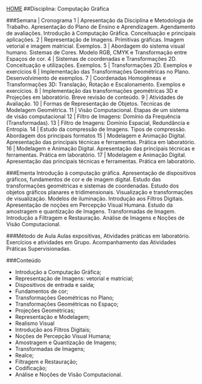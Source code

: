[HOME](https://github.com/lucastafarelbs/Ensino-Superior-de-Informatica-GRATUITO) 
##Disciplina: Computação Gráfica

###Semana | Cronograma
1	| Apresentação da Disciplina e Metodologia de Trabalho. Apresentação do Plano de Ensino e Aprendizagem. Agendamento de avaliações. Introdução à Computação Gráfica. Conceituação e principais aplicações.
2	| Representação de Imagens. Primitivas gráficas. Imagem vetorial e imagem matricial. Exemplos.
3	| Abordagem do sistema visual humano. Sistemas de Cores. Modelo RGB, CMYK e Transformação entre Espaços de cor.
4	| Sistemas de coordenadas e Transformações 2D. Conceituação e utilizações. Exemplos.
5	| Transformações 2D. Exemplos e exercícios
6	| Implementação das Transformações Geométricas no Plano. Desenvolvimento de exemplos.
7	| Coordenadas Homogêneas e Transformações 3D: Translação, Rotação e Escalonamento. Exemplos e exercícios.
8	| Implementação das transformações geométricas 3D e Projeções em laboratório. Breve revisão de conteúdo.
9	| Atividades de Avaliação.
10	| Formas de Representação de Objetos. Técnicas de Modelagem Geométrica.
11	| Visão Computacional. Etapas de um sistema de visão computacional
12	| Filtro de Imagens: Domínio da Frequência (Transformadas).
13	| Filtro de Imagens: Domínio Espacial, Redundância e Entropia.
14	| Estudo da compressão de Imagens. Tipos de compressão. Abordagem dos principais formatos
15	| Modelagem e Animação Digital. Apresentação das principais técnicas e ferramentas. Prática em laboratório.
16	| Modelagem e Animação Digital. Apresentação das principais técnicas e ferramentas. Prática em laboratório.
17	| Modelagem e Animação Digital. Apresentação das principais técnicas e ferramentas. Prática em laboratório.

###Ementa
Introdução à computação gráfica. Apresentação de dispositivos gráficos, fundamentos de cor e de imagem digital. Estudo das transformações geométricas e sistemas de coordenadas. Estudo dos objetos gráficos planares e tridimensionais. Visualização e transformações de visualização. Modelos de iluminação. Introdução aos Filtros Digitais. Apresentação de noções em Percepção Visual Humana. Estudo da amostragem e quantização de Imagens. Transformadas de Imagem. Introdução a Filtragem e Restauração. Análise de Imagens e Noções de Visão Computacional.

###Método de Aula
Aulas expositivas, Atividades práticas em laboratório. Exercícios e atividades em Grupo. Acompanhamento das Atividades Práticas Supervisionadas.

###Conteúdo
- Introdução a Computação Gráfica;
- Representação de Imagens: vetorial e matricial;
- Dispositivos de entrada e saída;
- Fundamentos de cor;
- Transformações Geométricas no Plano;
- Transformações Geométricas no Espaço;
- Projeções Geométricas;
- Representação e Modelagem;
- Realismo Visual
- Introdução aos Filtros Digitais;
- Noções de Percepção Visual Humana;
- Amostragem e Quantização de Imagens;
- Transformadas de Imagens;
- Realce;
- Filtragem e Restauração;
- Codificação;
- Análise e Noções de Visão Computacional.
